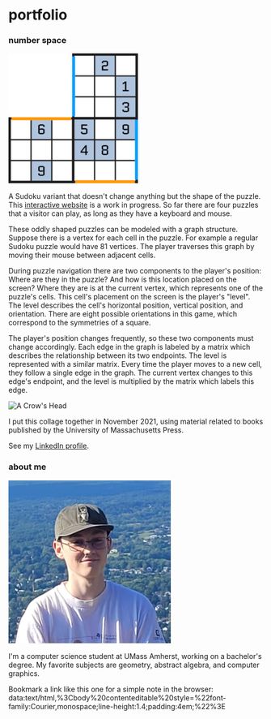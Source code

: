 # portfolio

### number space

![Small Sudoku Puzzle](thumbs/hallway_portals.png)

A Sudoku variant that doesn't change anything but the shape of the puzzle.
This [interactive website](https://06tron.github.io/numberspace/) is a work in progress.
So far there are four puzzles that a visitor can play, as long as they have a keyboard and mouse.

These oddly shaped puzzles can be modeled with a graph structure.
Suppose there is a vertex for each cell in the puzzle.
For example a regular Sudoku puzzle would have 81 vertices.
The player traverses this graph by moving their mouse between adjacent cells.

During puzzle navigation there are two components to the player's position:
Where are they in the puzzle? And how is this location placed on the screen?
Where they are is at the current vertex, which represents one of the puzzle's cells.
This cell's placement on the screen is the player's "level".
The level describes the cell's horizontal position, vertical position, and orientation.
There are eight possible orientations in this game, which correspond to the symmetries of a square.

The player's position changes frequently, so these two components must change accordingly.
Each edge in the graph is labeled by a matrix which describes the relationship between its two endpoints.
The level is represented with a similar matrix.
Every time the player moves to a new cell, they follow a single edge in the graph.
The current vertex changes to this edge's endpoint, and the level is multiplied by the matrix which labels this edge.

![A Crow's Head](mpc_crows_head.png)

I put this collage together in November 2021, using material related to books published by the University of Massachusetts Press.

See my [LinkedIn profile](https://www.linkedin.com/in/3mrichardson/).

### about me

![Portrait Photo](thumbs/mt_tom.jpg)

I'm a computer science student at UMass Amherst, working on a bachelor's degree.
My favorite subjects are geometry, abstract algebra, and computer graphics.

Bookmark a link like this one for a simple note in the browser:  
data:text/html,%3Cbody%20contenteditable%20style=%22font-family:Courier,monospace;line-height:1.4;padding:4em;%22%3E
